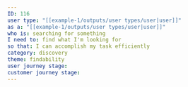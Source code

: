 ```yaml
---
ID: 116
user type: "[[example-1/outputs/user types/user|user]]"
as a: "[[example-1/outputs/user types/user|user]]"
who is: searching for something
I need to: find what I'm looking for
so that: I can accomplish my task efficiently
category: discovery
theme: findability
user journey stage:
customer journey stage:
---
```

